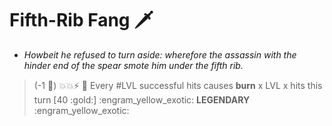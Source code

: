 # **Fifth-Rib Fang** 🗡️  
- *Howbeit he refused to turn aside: wherefore the assassin with the hinder end of the spear smote him under the fifth rib.*

> (-1 :large_blue_diamond:) :boom::boom::zap: :twisted_rightwards_arrows: Every #LVL successful hits causes __burn__ x LVL x hits this turn [40 :gold:]
:engram_yellow_exotic: __LEGENDARY__ :engram_yellow_exotic:
